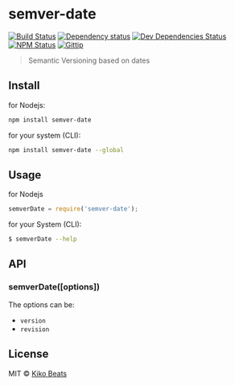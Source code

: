 # semver-date

[![Build Status](http://img.shields.io/travis/Kikobeats/semver-date/master.svg?style=flat)](https://travis-ci.org/Kikobeats/semver-date)
[![Dependency status](http://img.shields.io/david/Kikobeats/semver-date.svg?style=flat)](https://david-dm.org/Kikobeats/semver-date)
[![Dev Dependencies Status](http://img.shields.io/david/dev/Kikobeats/semver-date.svg?style=flat)](https://david-dm.org/Kikobeats/semver-date#info=devDependencies)
[![NPM Status](http://img.shields.io/npm/dm/semver-date.svg?style=flat)](https://www.npmjs.org/package/semver-date)
[![Gittip](http://img.shields.io/gittip/Kikobeats.svg?style=flat)](https://www.gittip.com/Kikobeats/)


> Semantic Versioning based on dates


## Install

for Nodejs:

```bash
npm install semver-date
```

for your system (CLI):

```bash
npm install semver-date --global
```

## Usage

for Nodejs

```javascript
semverDate = require('semver-date');
```

for your System (CLI):

```bash
$ semverDate --help
```

## API

### semverDate([options])

The options can be:

* `version`
* `revision`

## License

MIT © [Kiko Beats](http://www.kikobeats.com)